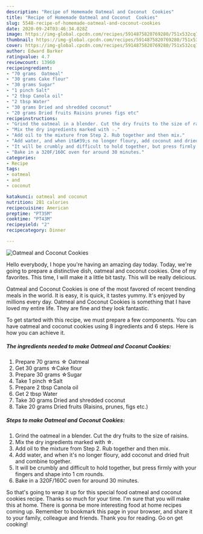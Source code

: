 ```yaml
---
description: "Recipe of Homemade Oatmeal and Coconut  Cookies"
title: "Recipe of Homemade Oatmeal and Coconut  Cookies"
slug: 5548-recipe-of-homemade-oatmeal-and-coconut-cookies
date: 2020-09-24T03:46:34.028Z
image: https://img-global.cpcdn.com/recipes/5914875820769280/751x532cq70/oatmeal-and-coconut-cookies-recipe-main-photo.jpg
thumbnail: https://img-global.cpcdn.com/recipes/5914875820769280/751x532cq70/oatmeal-and-coconut-cookies-recipe-main-photo.jpg
cover: https://img-global.cpcdn.com/recipes/5914875820769280/751x532cq70/oatmeal-and-coconut-cookies-recipe-main-photo.jpg
author: Edward Barker
ratingvalue: 4.7
reviewcount: 13960
recipeingredient:
- "70 grams  Oatmeal"
- "30 grams Cake flour"
- "30 grams Sugar"
- "1 pinch Salt"
- "2 tbsp Canola oil"
- "2 tbsp Water"
- "30 grams Dried and shredded coconut"
- "20 grams Dried fruits Raisins prunes figs etc"
recipeinstructions:
- "Grind the oatmeal in a blender. Cut the dry fruits to the size of raisins."
- "Mix the dry ingredients marked with ☆."
- "Add oil to the mixture from Step 2. Rub together and then mix."
- "Add water, and when it&#39;s no longer floury, add coconut and dried fruit and combine together."
- "It will be crumbly and difficult to hold together, but press firmly with your fingers and shape into 1 cm rounds."
- "Bake in a 320F/160C oven for around 30 minutes."
categories:
- Recipe
tags:
- oatmeal
- and
- coconut

katakunci: oatmeal and coconut 
nutrition: 281 calories
recipecuisine: American
preptime: "PT35M"
cooktime: "PT43M"
recipeyield: "2"
recipecategory: Dinner

---
```



![Oatmeal and Coconut  Cookies](https://img-global.cpcdn.com/recipes/5914875820769280/751x532cq70/oatmeal-and-coconut-cookies-recipe-main-photo.jpg)

Hello everybody, I hope you're having an amazing day today. Today, we're going to prepare a distinctive dish, oatmeal and coconut  cookies. One of my favorites. This time, I will make it a little bit tasty. This will be really delicious.

Oatmeal and Coconut  Cookies is one of the most favored of recent trending meals in the world. It is easy, it is quick, it tastes yummy. It's enjoyed by millions every day. Oatmeal and Coconut  Cookies is something that I have loved my entire life. They are fine and they look fantastic.




To get started with this recipe, we must prepare a few components. You can have oatmeal and coconut  cookies using 8 ingredients and 6 steps. Here is how you can achieve it.

<!--inarticleads1-->

##### The ingredients needed to make Oatmeal and Coconut  Cookies:

1. Prepare 70 grams ☆ Oatmeal
1. Get 30 grams ☆Cake flour
1. Prepare 30 grams ☆Sugar
1. Take 1 pinch ☆Salt
1. Prepare 2 tbsp Canola oil
1. Get 2 tbsp Water
1. Take 30 grams Dried and shredded coconut
1. Take 20 grams Dried fruits (Raisins, prunes, figs etc.)




<!--inarticleads2-->

##### Steps to make Oatmeal and Coconut  Cookies:

1. Grind the oatmeal in a blender. Cut the dry fruits to the size of raisins.
1. Mix the dry ingredients marked with ☆.
1. Add oil to the mixture from Step 2. Rub together and then mix.
1. Add water, and when it&#39;s no longer floury, add coconut and dried fruit and combine together.
1. It will be crumbly and difficult to hold together, but press firmly with your fingers and shape into 1 cm rounds.
1. Bake in a 320F/160C oven for around 30 minutes.




So that's going to wrap it up for this special food oatmeal and coconut  cookies recipe. Thanks so much for your time. I'm sure that you will make this at home. There is gonna be more interesting food at home recipes coming up. Remember to bookmark this page in your browser, and share it to your family, colleague and friends. Thank you for reading. Go on get cooking!
